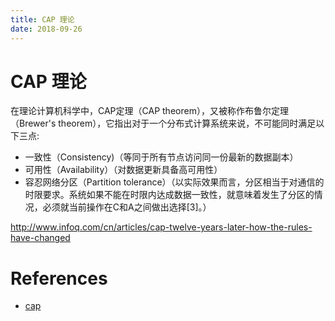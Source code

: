 ```yaml
---
title: CAP 理论
date: 2018-09-26
---
```

# CAP 理论
在理论计算机科学中，CAP定理（CAP theorem），又被称作布鲁尔定理（Brewer's theorem），它指出对于一个分布式计算系统来说，不可能同时满足以下三点:

- 一致性（Consistency)（等同于所有节点访问同一份最新的数据副本）
- 可用性（Availability）（对数据更新具备高可用性）
- 容忍网络分区（Partition tolerance）（以实际效果而言，分区相当于对通信的时限要求。系统如果不能在时限内达成数据一致性，就意味着发生了分区的情况，必须就当前操作在C和A之间做出选择[3]。）

http://www.infoq.com/cn/articles/cap-twelve-years-later-how-the-rules-have-changed

# References
- [cap]

[cap]: http://zh.wikipedia.org/wiki/CAP%E5%AE%9A%E7%90%86